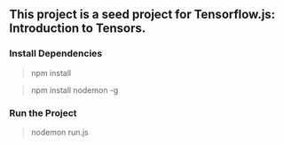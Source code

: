 ## This project is a seed project for Tensorflow.js: Introduction to Tensors.

### Install Dependencies
> npm install

> npm install nodemon -g

### Run the Project
> nodemon run.js